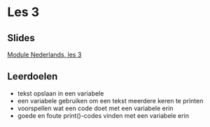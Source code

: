 # Les 3

## Slides

[Module Nederlands, les 3](https://slides.com/felienne/pidk-m1-l3a#/)

## Leerdoelen

* tekst opslaan in een variabele
* een variabele gebruiken om een tekst meerdere keren te printen
* voorspellen wat een code doet met een variabele erin
* goede en foute print\(\)-codes vinden met een variabele erin


